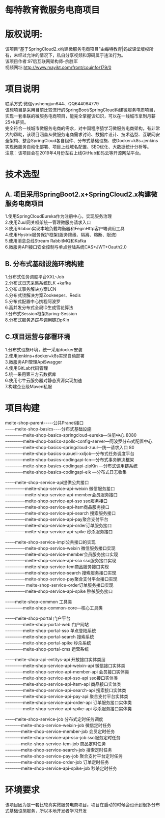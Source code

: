# 每特教育微服务电商项目
# 版权说明:
该项目“基于SpringCloud2.x构建微服务电商项目”由每特教育|蚂蚁课堂版权所有，未经过允许的情况下，私自分享视频和源码属于违法行为。<br> 
该项目作者:97后互联网架构师-余胜军 <br> 
视频网址:http://www.mayikt.com/front/couinfo/179/0 <br> 
# 项目说明
联系方式:微信yushengjun644、QQ644064779<br> 该想项目是采用目前比较流行的SpringBoot/SpringCloud构建微服务电商项目，实现一套串联的微服务电商项目，能完全掌握该知识，可以在一线城市拿到月薪25+k薪资。<br> 
完全符合一线城市微服务电商的需求，对中国程序猿学习微服务电商架构，有非常大的帮助，该项目涵盖从微服务电商需求讨论、数据库设计、技术选型、互联网安全架构、整合SpringCloud各自组件、分布式基础设施、使Docker+k8s+jenkins实现微服务自动化部署、项目上线域名配置、SEO优化、大数据统计分析等。<br> 
注意：该项目会在2019年4月份左右上线GitHub和码云等开源网站平台。
# 技术选型

## A. 项目采用SpringBoot2.x+SpringCloud2.x构建微服务电商项目
1.使用SpringCloudEureka作为注册中心，实现服务治理<br> 
2.使用Zuul网关框架统一管理微服务请求入口<br> 
3.使用Ribbon实现本地负载均衡器和FeginHttp客户端调用工具<br> 
4.使用Hystrix服务保护框架(服务降级、隔离、熔断、限流)<br> 
5.使用消息总线Stream RabbitMQ和Kafka<br> 
6.微服务API接口安全控制与单点登陆系统CAS+JWT+Oauth2.0<br> 
## B. 分布式基础设施环境构建
1.分布式任务调度平台XXL-Job<br> 
2.分布式日志采集系统ELK +kafka<br> 
3.分布式事务解决方案LCN <br> 
4.分布式锁解决方案Zookeeper、Redis<br> 
5.分布式配置中心携程阿波罗 <br> 
6.高并发分布式全局ID生成雪花算法<br> 
7.分布式Session框架Spring-Session<br> 
8.分布式服务追踪与调用链ZipKin  <br> 

## C.项目运营与部署环境
1.分布式设施环境，统一采用docker安装<br> 
2.使用jenkins+docker+k8s实现自动部署 <br> 
3.微服务API管理ApiSwagger<br> 
4.使用GitLab代码管理 <br> 
5.统一采用第三方云数据库<br> 
6.使用七牛云服务器对静态资源实现加速<br> 
7.构建企业级Maven私服<br> 

# 项目构建

meite-shop-parent-----公共Pranet接口<br> 
-----meite-shop-basics----分布式基础设施<br> 
---------meite-shop-basics-springcloud-eureka—注册中心 8080<br> 
---------meite-shop-basics-apollo-config-server—阿波罗分布式配置中心<br> 
---------meite-shop-basics-springcloud-zuul—统一请求入口 80<br> 
---------meite-shop-basics-xuxueli-xxljob—分布式任务调度平台<br> 
---------meite-shop-basics-codingapi-lcn—分布式事务解决框架<br> 
---------meite-shop-basics-codingapi-zipKin  —分布式调用链系统<br> 
---------meite-shop-basics-codingapi-elk  —分布式日志收集<br> 

-----meite-shop-service-api提供公共接口<br> 
----------meite-shop-service-api-weixin 微信服务接口<br> 
----------meite-shop-service-api-member会员服务接口<br> 
----------meite-shop-service-api-sso  sso服务接口<br> 
----------meite-shop-service-api-item商品服务接口<br> 
----------meite-shop-service-api-search 搜索服务接口<br> 
----------meite-shop-service-api-pay聚合支付平台<br> 
----------meite-shop-service-api-order订单服务接口<br> 
----------meite-shop-service-api-spike 秒杀服务接口<br> 

-----meite-shop-service-impl公共接口的实现<br> 
----------meite-shop-service-weixin 微信服务接口实现<br> 
----------meite-shop-service-member会员服务接口实现<br> 
----------meite-shop-service-api-sso  sso服务接口实现<br> 
----------meite-shop-service-tem商品服务接口实现<br> 
----------meite-shop-service-search 搜索服务接口实现<br> 
----------meite-shop-service-pay聚合支付平台接口实现<br> 
---------- meite-shop-service-order订单服务接口实现<br> 
----------meite-shop-service-api-spike 秒杀服务接口<br> 

-----meite-shop-common 工具类<br> 
---------meite-shop-common-core—核心工具类<br> 

-----meite-shop-portal 门户平台<br> 
---------meite-shop-portal-web 门户网站 <br> 
---------meite-shop-portal-sso 单点登陆系统 <br> 
---------meite-shop-portal-search 搜索系统<br> 
---------meite-shop-portal-spike 秒杀系统<br> 
---------meite-shop-portal-cms 运营系统 <br> 

-----meite-shop-api-entitys-api 开放接口实体类层<br> 
---------meite-shop-service-api-weixin-api 微信接口实体类<br> 
---------meite-shop-service-api-member-api 会员接口实体类<br> 
---------meite-shop-service-api-sso-api  sso接口实体类<br> 
---------meite-shop-service-api-item-api 商品接口实体类<br> 
---------meite-shop-service-api-search-api 搜索接口实体类<br> 
---------meite-shop-service-api-pay-api 聚合支付平台实体类<br> 
---------meite-shop-service-api-order-api 订单服务接口实体类<br> 
---------meite-shop-service-api-spike-api  秒杀服务接口实体类<br> 

-----meite-shop-service-job 分布式定时任务调度<br> 
--------meite-shop-service-weixin-job 微信定时任务<br>
--------meite-shop-service-member-job 会员定时任务<br> 
--------meite-shop-service-api-sso-job  sso服务定时任务<br> 
--------meite-shop-service-tem-job 商品定时任务<br> 
--------meite-shop-service-search-job 搜索定时任务<br> 
--------meite-shop-service-pay-job 聚合支付平台定时任务<br> 
--------meite-shop-service-order-job 订单定时任务<br> 
--------meite-shop-service-api-spike-job 秒杀定时任务<br> 
# 环境要求
该项目因为是一套比较真实微服务电商项目，项目在启动的时候会设计到很多分布式基础设施服务，所以本地开发者学习开发
